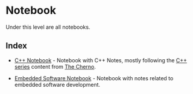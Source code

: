 # Notebook

Under this level are all notebooks.

## Index

* [C++ Notebook](CppNotes/README.md) - Notebook with C++ Notes, mostly following the [C++ series](https://www.youtube.com/watch?v=18c3MTX0PK0&list=PLlrATfBNZ98dudnM48yfGUldqGD0S4FFb) content from [The Cherno](https://www.youtube.com/@TheCherno).

* [Embedded Software Notebook](EmbeddedSW/README.md) - Notebook with notes related to embedded software development.

